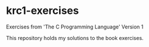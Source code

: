 # krc1-exercises
Exercises from 'The C Programming Language' Version 1

This repository holds my solutions to the book exercises.
